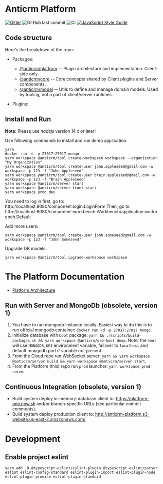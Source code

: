 # Anticrm Platform

[![Gitter](https://badges.gitter.im/anticrm/community.svg)](https://gitter.im/anticrm/community?utm_source=badge&utm_medium=badge&utm_campaign=pr-badge) ![GitHub last commit](https://img.shields.io/github/last-commit/anticrm/platform) ![CI](https://github.com/anticrm/platform/workflows/CI/badge.svg) [![JavaScript Style Guide](https://img.shields.io/badge/code_style-standard-brightgreen.svg)](https://standardjs.com)

## Code structure

Here's the breakdown of the repo:

* Packages:
  * [@anticrm/platform](./packages/platform) -- Plugin architecture and implementation. Client-side only. 
  * [@anticrm/core](./packages/core) -- Core concepts shared by Client plugins and Server components.
  * [@anticrm/model](./packages/model) -- Utils to define and manage domain models. Used by tooling, not a part of client/server runtimes.
  
* Plugins:

## Install and Run

**Note:** Please use *nodejs* version 14.x or later!

Use following commands to install and run demo application.

```
yarn
docker run -d -p 27017:27017 mongo
yarn workspace @anticrm/tool create-workspace workspace --organization "My Organization"
yarn workspace @anticrm/tool create-user john.appleseed@gmail.com -w workspace -p 123 -f "John Appleseed"
yarn workspace @anticrm/tool create-user brain.appleseed@gmail.com -w workspace -p 123 -f "Brain Appleseed"
yarn workspace @anticrm/server start
yarn workspace @anticrm/server-front start
yarn workspace prod dev
```

You need to log in first, go to: http://localhost:8080/component:login.LoginForm
Then, go to http://localhost:8080/component:workbench.Workbench/application:workbench.Default

Add more users:
```
yarn workspace @anticrm/tool create-user john.someseed@gmail.com -w workspace -p 123 -f "John Someseed"
```

Upgrade DB models:
```
yarn workspace @anticrm/tool upgrade-workspace workspace
```

# The Platform Documentation

* [Platform Architecture](https://platform-one.now.sh/docs/concepts/architecture/)

## Run with Server and MongoDb (obsolete, version 1)

1. You have to run mongodb instance locally. Easiest way to do this is to run official mongodb container: `docker run -d -p 27017:27017 mongo`.
2. Initialize database with `boot` package: `yarn && ./scripts/build-packages.sh && yarn workspace @anticrm/dev-boot dump`. Note: the `boot` will use `MONGODB_URI` environment variable, failover to `localhost` and default mongodb port if variable not present.
3. From the Cloud repo run WebSocket server: `yarn && yarn workspace @anticrm/server build && yarn workspace @anticrm/server start`.
4. From the Platform (this) repo run `prod` launcher: `yarn workspace prod serve`.

## Continuous Integration (obsolete, version 1)

* Build system deploy in-memory-database client to: https://platform-one.now.sh and/or branch-specific URLs (see particular commit comments).
* Build system deploy production client to: http://anticrm-platform.s3-website.us-east-2.amazonaws.com/

# Development

## Enable project eslint

`yarn add -D @typescript-eslint/eslint-plugin @typescript-eslint/parser eslint eslint-config-standard eslint-plugin-import eslint-plugin-node eslint-plugin-promise eslint-plugin-standard`
